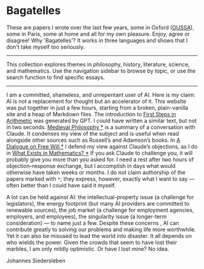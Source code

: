 # Bagatelles

These are papers I wrote over the last few years,
some in Oxford ([OUSSA](https://www.conted.ox.ac.uk/about/oussa)),
some in Paris, some at home and all for my own pleasure.
Enjoy, agree or disagree! 
Why 'Bagatelles'? It works in three languages and shows that I don't take myself too seriously.

---

This collection explores themes in philosophy, history, literature, science, 
and mathematics.
Use the navigation sidebar to browse by topic, or use the search function 
to find specific essays.

---

I am a committed, shameless, and unrepentant user of AI. 
Here is my claim: AI is not a replacement for thought but an accelerator of it.
This website was put together in just a few hours, starting from a broken, plain-vanilla site and a heap of Markdown files.
The introduction to [First Steps in Arithmetic](mathematics/arithmetic.md) was generated by GPT.
I could have written a similar text, but not in two seconds.
[Medieval Philosophy *](philosophy/34-medieval-philosophy.md) is a summary of a conversation with Claude. 
It condenses my view of the subject and is useful when 
read alongside other sources such as Russell’s and Adamson’s books. In [A Dialogue on Free Will *](philosophy/36-free-will.md) 
I defend my view against Claude’s objections, as I do in [What Exists in Mathematics? *](philosophy/mathematics-existence.md) 
If you ask Claude to challenge you, it will probably give you more than you asked for. 
I need a rest after two hours of objection–response exchange, but I accomplish in days what would otherwise have taken weeks or months.
I do not claim authorship of the papers marked with `*`; they express, however, 
exactly what I want to say — often better than I could have said it myself.

A lot can be held against AI: the intellectual-property issue (a challenge for legislators), 
the energy footprint (but many AI providers are committed to renewable sources), 
the job market (a challenge for employment agencies, employers, and employees), 
the singularity issue (a longer-term consideration) — to name just a few.
Despite these concerns
, AI can contribute greatly to solving our problems and making life more worthwhile. 
Yet it can also be misused to lead the world into disaster. It all depends on who wields the power.
Given the crowds that seem to have lost their marbles, I am only mildly optimistic. 
Or have I lost mine? No idea.

Johannes Siedersleben



